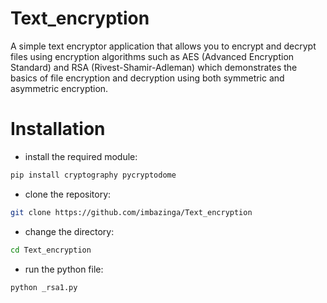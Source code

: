 # Text_encryption
A simple text encryptor application that allows you to encrypt and decrypt files using encryption algorithms such as AES (Advanced Encryption Standard) and RSA (Rivest-Shamir-Adleman) which demonstrates the basics of file encryption and decryption using both symmetric and asymmetric encryption.
# Installation
* install the required module:
```bash
pip install cryptography pycryptodome
```
* clone the repository:
```bash
git clone https://github.com/imbazinga/Text_encryption
```
* change the directory:
```bash
cd Text_encryption
```
* run the python file:
```bash
python _rsa1.py
```
